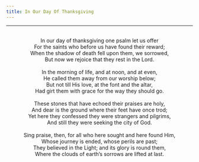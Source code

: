 ```yaml
---
title: In Our Day Of Thanksgiving
---
```


---
<center>
<br/>
In our day of thanksgiving one psalm let us offer<br/>
For the saints who before us have found their reward;<br/>
When the shadow of death fell upon them, we sorrowed,<br/>
But now we rejoice that they rest in the Lord.<br/>
<br/>
In the morning of life, and at noon, and at even,<br/>
He called them away from our worship below;<br/>
But not till His love, at the font and the altar,<br/>
Had girt them with grace for the way they should go.<br/>
<br/>
These stones that have echoed their praises are holy,<br/>
And dear is the ground where their feet have once trod;<br/>
Yet here they confessed they were strangers and pilgrims,<br/>
And still they were seeking the city of God.<br/>
<br/>
Sing praise, then, for all who here sought and here found Him,<br/>
Whose journey is ended, whose perils are past;<br/>
They believed in the Light; and its glory is round them,<br/>
Where the clouds of earth’s sorrows are lifted at last.<br/>
 <br/>

</center>